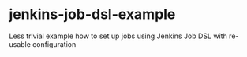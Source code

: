 # jenkins-job-dsl-example
Less trivial example how to set up jobs using Jenkins Job DSL with re-usable configuration
